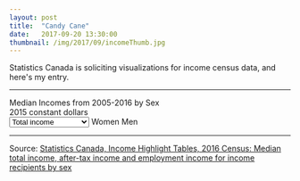 ```yaml
---
layout: post
title:  "Candy Cane"
date:   2017-09-20 13:30:00
thumbnail: /img/2017/09/incomeThumb.jpg
---
```


Statistics Canada is soliciting visualizations for income census data, and here's my entry.

* * *

<div class="chartTitle">Median Incomes from 2005-2016 by Sex</div>
<div class="chartSubTitle">2015 constant dollars</div>

<div id="legend">
	<select id="incomeType">
		<option value="totalIncome" selected>Total income</option>
		<option value="afterTaxIncome">After-tax income</option>
		<option value="employmentIncome">Employment income</option>
	</select>
	<span class="womenLegend">Women</span>
	<span class="menLegend">Men</span>
</div>

<div id="incomes"></div>

* * *

Source: [Statistics Canada, Income Highlight Tables, 2016 Census: Median total income, after-tax income and employment income for income recipients by sex](http://www12.statcan.gc.ca/census-recensement/2016/dp-pd/hlt-fst/inc-rev/index-eng.cfm)

<style>{% include 2017/09/income.css %}</style>

<script src="//d3js.org/d3.v4.min.js"></script>
<script>{% include 2017/09/income.js %}</script>
